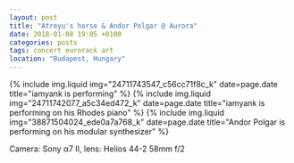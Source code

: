 ```yaml
---
layout: post
title: "Atreyu's horse & Andor Polgar @ Aurora"
date: 2018-01-08 19:05 +0100
categories: posts
tags: concert eurorack art
location: "Budapest, Hungary"
---
```


{% include img.liquid img="24711743547_c56cc71f8c_k" date=page.date title="iamyank is performing" %}
{% include img.liquid img="24711742077_a5c34ed472_k" date=page.date title="iamyank is performing on his Rhodes piano" %}
{% include img.liquid img="38871504024_ede0a7a768_k" date=page.date title="Andor Polgar is performing on his modular synthesizer" %}

Camera: Sony α7 II, lens: Helios 44-2 58mm f/2
